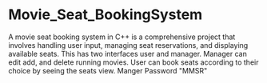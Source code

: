 # Movie_Seat_BookingSystem
A movie seat booking system in C++ is a comprehensive project that involves handling user input, managing seat reservations, and displaying available seats. This has two interfaces user and manager. Manager can edit add, and delete running movies. User can book seats according to their choice by seeing the seats view.
Manger Password "MMSR"
